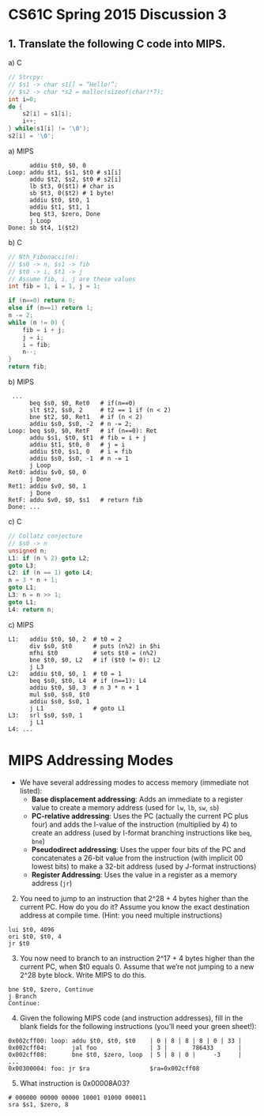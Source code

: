 # CS61C Spring 2015 Discussion 3
## 1. Translate the following C code into MIPS.

a) C
```c
// Strcpy:
// $s1 -> char s1[] = “Hello!”;
// $s2 -> char *s2 = malloc(sizeof(char)*7);
int i=0;
do {
    s2[i] = s1[i];
    i++;
} while(s1[i] != '\0');
s2[i] = '\0';
```

a) MIPS
```
      addiu $t0, $0, 0
Loop: addu $t1, $s1, $t0 # s1[i]
      addu $t2, $s2, $t0 # s2[i]
      lb $t3, 0($t1) # char is
      sb $t3, 0($t2) # 1 byte!
      addiu $t0, $t0, 1
      addiu $t1, $t1, 1
      beq $t3, $zero, Done
      j Loop
Done: sb $t4, 1($t2)
```

b) C
```c
// Nth_Fibonacci(n):
// $s0 -> n, $s1 -> fib
// $t0 -> i, $t1 -> j
// Assume fib, i, j are these values
int fib = 1, i = 1, j = 1;

if (n==0) return 0;
else if (n==1) return 1;
n -= 2;
while (n != 0) {
    fib = i + j;
    j = i;
    i = fib;
    n--;
}
return fib;
```

b) MIPS
```
 ...
      beq $s0, $0, Ret0   # if(n==0)
      slt $t2, $s0, 2     # t2 == 1 if (n < 2)
      bne $t2, $0, Ret1   # if (n < 2)
      addiu $s0, $s0, -2  # n -= 2;
Loop: beq $s0, $0, RetF   # if (n==0): Ret
      addu $s1, $t0, $t1  # fib = i + j
      addiu $t1, $t0, 0   # j = i
      addiu $t0, $s1, 0   # i = fib
      addiu $s0, $s0, -1  # n -= 1
      j Loop
Ret0: addiu $v0, $0, 0
      j Done
Ret1: addiu $v0, $0, 1
      j Done
RetF: addu $v0, $0, $s1   # return fib
Done: ...
```

c) C
```c
// Collatz conjecture
// $s0 -> n
unsigned n;
L1: if (n % 2) goto L2;
goto L3;
L2: if (n == 1) goto L4;
n = 3 * n + 1;
goto L1;
L3: n = n >> 1;
goto L1;
L4: return n;
```

c) MIPS
```
L1:   addiu $t0, $0, 2  # t0 = 2
      div $s0, $t0      # puts (n%2) in $hi
      mfhi $t0          # sets $t0 = (n%2)
      bne $t0, $0, L2   # if ($t0 != 0): L2
      j L3
L2:   addiu $t0, $0, 1  # t0 = 1
      beq $s0, $t0, L4  # if (n==1): L4
      addiu $t0, $0, 3  # n 3 * n + 1
      mul $s0, $s0, $t0 
      addiu $s0, $s0, 1
      j L1              # goto L1
L3:   srl $s0, $s0, 1
      j L1
L4: ...
```

# MIPS Addressing Modes
- We have several addressing modes to access memory (immediate not listed):
    - **Base displacement addressing**: Adds an immediate to a register value to create a memory address (used for `lw`, `lb`, `sw`, `sb`)
    - **PC-relative addressing**: Uses the PC (actually the current PC plus four) and adds the I-value of the instruction (multiplied by 4) to create an address (used by I-format branching instructions like `beq`, `bne`)
    - **Pseudodirect addressing**: Uses the upper four bits of the PC and concatenates a 26-bit value from the instruction (with implicit 00 lowest bits) to make a 32-bit address (used by J-format instructions)
    - **Register Addressing**: Uses the value in a register as a memory address (`jr`)

2. You need to jump to an instruction that 2^28 + 4 bytes higher than the current PC. How do you do it? Assume you know the exact destination address at compile time. (Hint: you need multiple instructions)

```
lui $t0, 4096
ori $t0, $t0, 4
jr $t0
```

3. You now need to branch to an instruction 2^17 + 4 bytes higher than the current PC, when $t0 equals 0. Assume that we’re not jumping to a new 2^28 byte block. Write MIPS to do this.

```
bne $t0, $zero, Continue
j Branch
Continue: 
```

4. Given the following MIPS code (and instruction addresses), fill in the blank fields for the following instructions (you’ll need your green sheet!):


```
0x002cff00: loop: addu $t0, $t0, $t0    | 0 | 8 | 8 | 8 | 0 | 33 |
0x002cff04:       jal foo               | 3 |       786433       |
0x002cff08:       bne $t0, $zero, loop  | 5 | 8 | 0 |     -3     |
...
0x00300004: foo: jr $ra                 $ra=0x002cff08
```

5. What instruction is 0x00008A03? 

```
# 000000 00000 00000 10001 01000 000011
sra $s1, $zero, 8
```
